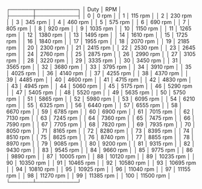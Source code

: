 ┌──────┬───────────┐
│ Duty │       RPM │
├──────┼───────────┤
│    0 │     0 rpm │
│    1 │   115 rpm │
│    2 │   230 rpm │
│    3 │   345 rpm │
│    4 │   460 rpm │
│    5 │   575 rpm │
│    6 │   690 rpm │
│    7 │   805 rpm │
│    8 │   920 rpm │
│    9 │  1035 rpm │
│   10 │  1150 rpm │
│   11 │  1265 rpm │
│   12 │  1380 rpm │
│   13 │  1495 rpm │
│   14 │  1610 rpm │
│   15 │  1725 rpm │
│   16 │  1840 rpm │
│   17 │  1955 rpm │
│   18 │  2070 rpm │
│   19 │  2185 rpm │
│   20 │  2300 rpm │
│   21 │  2415 rpm │
│   22 │  2530 rpm │
│   23 │  2645 rpm │
│   24 │  2760 rpm │
│   25 │  2875 rpm │
│   26 │  2990 rpm │
│   27 │  3105 rpm │
│   28 │  3220 rpm │
│   29 │  3335 rpm │
│   30 │  3450 rpm │
│   31 │  3565 rpm │
│   32 │  3680 rpm │
│   33 │  3795 rpm │
│   34 │  3910 rpm │
│   35 │  4025 rpm │
│   36 │  4140 rpm │
│   37 │  4255 rpm │
│   38 │  4370 rpm │
│   39 │  4485 rpm │
│   40 │  4600 rpm │
│   41 │  4715 rpm │
│   42 │  4830 rpm │
│   43 │  4945 rpm │
│   44 │  5060 rpm │
│   45 │  5175 rpm │
│   46 │  5290 rpm │
│   47 │  5405 rpm │
│   48 │  5520 rpm │
│   49 │  5635 rpm │
│   50 │  5750 rpm │
│   51 │  5865 rpm │
│   52 │  5980 rpm │
│   53 │  6095 rpm │
│   54 │  6210 rpm │
│   55 │  6325 rpm │
│   56 │  6440 rpm │
│   57 │  6555 rpm │
│   58 │  6670 rpm │
│   59 │  6785 rpm │
│   60 │  6900 rpm │
│   61 │  7015 rpm │
│   62 │  7130 rpm │
│   63 │  7245 rpm │
│   64 │  7360 rpm │
│   65 │  7475 rpm │
│   66 │  7590 rpm │
│   67 │  7705 rpm │
│   68 │  7820 rpm │
│   69 │  7935 rpm │
│   70 │  8050 rpm │
│   71 │  8165 rpm │
│   72 │  8280 rpm │
│   73 │  8395 rpm │
│   74 │  8510 rpm │
│   75 │  8625 rpm │
│   76 │  8740 rpm │
│   77 │  8855 rpm │
│   78 │  8970 rpm │
│   79 │  9085 rpm │
│   80 │  9200 rpm │
│   81 │  9315 rpm │
│   82 │  9430 rpm │
│   83 │  9545 rpm │
│   84 │  9660 rpm │
│   85 │  9775 rpm │
│   86 │  9890 rpm │
│   87 │ 10005 rpm │
│   88 │ 10120 rpm │
│   89 │ 10235 rpm │
│   90 │ 10350 rpm │
│   91 │ 10465 rpm │
│   92 │ 10580 rpm │
│   93 │ 10695 rpm │
│   94 │ 10810 rpm │
│   95 │ 10925 rpm │
│   96 │ 11040 rpm │
│   97 │ 11155 rpm │
│   98 │ 11270 rpm │
│   99 │ 11385 rpm │
│  100 │ 11500 rpm │
└──────┴───────────┘
